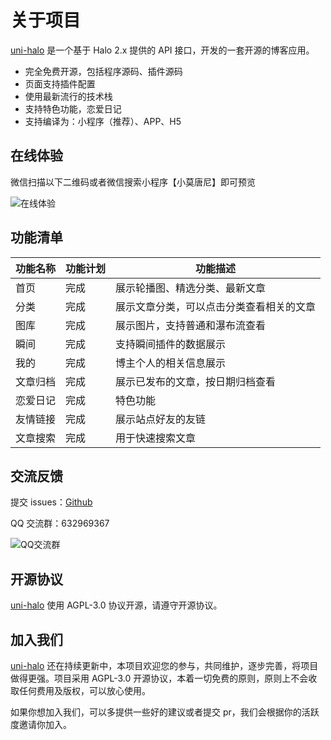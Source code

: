 # 关于项目

[uni-halo](https://github.com/ialley-workshop-open/uni-halo) 是一个基于 Halo 2.x 提供的 API 接口，开发的一套开源的博客应用。

- 完全免费开源，包括程序源码、插件源码
- 页面支持插件配置
- 使用最新流行的技术栈
- 支持特色功能，恋爱日记
- 支持编译为：小程序（推荐）、APP、H5

## 在线体验

微信扫描以下二维码或者微信搜索小程序【小莫唐尼】即可预览

![在线体验](https://blog.xiaoxiaomo.cn/upload/xiaochengxu.gif)

## 功能清单

|功能名称|功能计划|功能描述|
|--|--|--|
|首页|完成|展示轮播图、精选分类、最新文章|
|分类|完成|展示文章分类，可以点击分类查看相关的文章|
|图库|完成|展示图片，支持普通和瀑布流查看|
|瞬间|完成|支持瞬间插件的数据展示|
|我的|完成|博主个人的相关信息展示|
|文章归档|完成|展示已发布的文章，按日期归档查看|
|恋爱日记|完成|特色功能|
|友情链接|完成|展示站点好友的友链|
|文章搜索|完成|用于快速搜索文章|

## 交流反馈

提交 issues：[Github](https://github.com/ialley-workshop-open/uni-halo/issues)
<br/>

QQ 交流群：632969367

![QQ交流群](https://blog.xiaoxiaomo.cn/upload/qun.png)

## 开源协议

[uni-halo](ttps://gitee.com/ialley-workshop-open/uni-halo) 使用 AGPL-3.0 协议开源，请遵守开源协议。

## 加入我们

[uni-halo](ttps://gitee.com/ialley-workshop-open/uni-halo) 还在持续更新中，本项目欢迎您的参与，共同维护，逐步完善，将项目做得更强。项目采用 AGPL-3.0 开源协议，本着一切免费的原则，原则上不会收取任何费用及版权，可以放心使用。

如果你想加入我们，可以多提供一些好的建议或者提交 pr，我们会根据你的活跃度邀请你加入。
